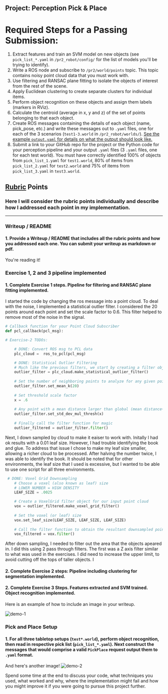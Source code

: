 ## Project: Perception Pick & Place

# Required Steps for a Passing Submission:
1. Extract features and train an SVM model on new objects (see `pick_list_*.yaml` in `/pr2_robot/config/` for the list of models you'll be trying to identify). 
2. Write a ROS node and subscribe to `/pr2/world/points` topic. This topic contains noisy point cloud data that you must work with.
3. Use filtering and RANSAC plane fitting to isolate the objects of interest from the rest of the scene.
4. Apply Euclidean clustering to create separate clusters for individual items.
5. Perform object recognition on these objects and assign them labels (markers in RViz).
6. Calculate the centroid (average in x, y and z) of the set of points belonging to that each object.
7. Create ROS messages containing the details of each object (name, pick_pose, etc.) and write these messages out to `.yaml` files, one for each of the 3 scenarios (`test1-3.world` in `/pr2_robot/worlds/`).  [See the example `output.yaml` for details on what the output should look like.](https://github.com/udacity/RoboND-Perception-Project/blob/master/pr2_robot/config/output.yaml)  
8. Submit a link to your GitHub repo for the project or the Python code for your perception pipeline and your output `.yaml` files (3 `.yaml` files, one for each test world).  You must have correctly identified 100% of objects from `pick_list_1.yaml` for `test1.world`, 80% of items from `pick_list_2.yaml` for `test2.world` and 75% of items from `pick_list_3.yaml` in `test3.world`.

## [Rubric](https://review.udacity.com/#!/rubrics/1067/view) Points
### Here I will consider the rubric points individually and describe how I addressed each point in my implementation.  

---
### Writeup / README

#### 1. Provide a Writeup / README that includes all the rubric points and how you addressed each one.  You can submit your writeup as markdown or pdf.  

You're reading it!

### Exercise 1, 2 and 3 pipeline implemented
#### 1. Complete Exercise 1 steps. Pipeline for filtering and RANSAC plane fitting implemented.
I started the code by changing the ros message into a point cloud. To deal with the noise, I implemented a statistical outlier filter. I considered the 20 points around each point and set the scale factor to 0.6. This filter helped to remove most of the noise in the signal.
```python
# Callback function for your Point Cloud Subscriber
def pcl_callback(pcl_msg):

# Exercise-2 TODOs:

    # DONE: Convert ROS msg to PCL data
    plc_cloud =  ros_to_pcl(pcl_msg)

    # DONE: Statistical Outlier Filtering
    # Much like the previous filters, we start by creating a filter object: 
    outlier_filter = plc_cloud.make_statistical_outlier_filter()
    
    # Set the number of neighboring points to analyze for any given point
    outlier_filter.set_mean_k(20)
    
    # Set threshold scale factor
    x = .6
    
    # Any point with a mean distance larger than global (mean distance+x*std_dev) will be considered outlier
    outlier_filter.set_std_dev_mul_thresh(x)
    
    # Finally call the filter function for magic
    outlier_filtered = outlier_filter.filter()    
```

Next, I down sampled by cloud to make it eaiser to work with. Initally I had ok results with a 0.01 leaf size. However, I had trouble identifying the book and glue. To address that issue I chose to make my leaf size smaller, allowing a richer cloud to be processed. After halving the number twice, I was able to identify the book. It should be noted that for other environments, the leaf size that I used is excessive, but I wanted to be able to use one script for all three environments.

```python
 # DONE: Voxel Grid Downsampling
    # Choose a voxel (also known as leaf) size
    # LOWER NUMBER = HIGH DENSITY
    LEAF_SIZE = .0025

    # Create a VoxelGrid filter object for our input point cloud
    vox = outlier_filtered.make_voxel_grid_filter()    
    
    # Set the voxel (or leaf) size 
    vox.set_leaf_size(LEAF_SIZE, LEAF_SIZE, LEAF_SIZE)
    
    # Call the filter function to obtain the resultant downsampled point cloud
    vox_filtered = vox.filter()
```

After down sampling, I needed to filter out the area that the objects apeared in. I did this using 2 pass through filters. The first was a Z axis filter similar to what was used in the exercises. I did need to increase the upper limit, to avoid cutting off the tops of taller objects. I 



#### 2. Complete Exercise 2 steps: Pipeline including clustering for segmentation implemented.  

#### 2. Complete Exercise 3 Steps.  Features extracted and SVM trained.  Object recognition implemented.
Here is an example of how to include an image in your writeup.

![demo-1](https://user-images.githubusercontent.com/20687560/28748231-46b5b912-7467-11e7-8778-3095172b7b19.png)

### Pick and Place Setup

#### 1. For all three tabletop setups (`test*.world`), perform object recognition, then read in respective pick list (`pick_list_*.yaml`). Next construct the messages that would comprise a valid `PickPlace` request output them to `.yaml` format.

And here's another image! 
![demo-2](https://user-images.githubusercontent.com/20687560/28748286-9f65680e-7468-11e7-83dc-f1a32380b89c.png)

Spend some time at the end to discuss your code, what techniques you used, what worked and why, where the implementation might fail and how you might improve it if you were going to pursue this project further.  



